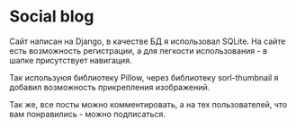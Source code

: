# Social blog

Сайт написан на Django, в качестве БД я использовал SQLite. На сайте есть возможность регистрации, а для легкости использования - в шапке присутствует навигация.

Так используюя библиотеку Pillow, через библиотеку sorl-thumbnail я добавил возможность прикрепления изображений.

Так же, все посты можно комментировать, а на тех пользователей, что вам понравились - можно подписаться.
